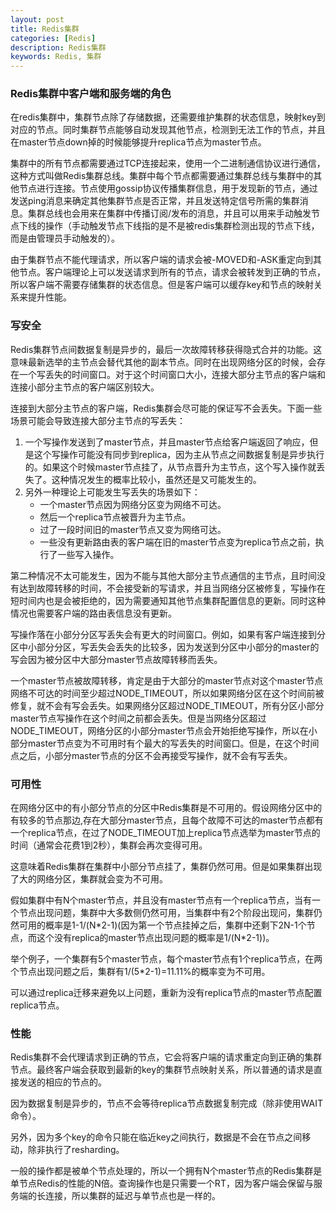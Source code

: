 ```yaml
---
layout: post
title: Redis集群
categories: [Redis]
description: Redis集群
keywords: Redis, 集群
---
```


### Redis集群中客户端和服务端的角色

在redis集群中，集群节点除了存储数据，还需要维护集群的状态信息，映射key到对应的节点。同时集群节点能够自动发现其他节点，检测到无法工作的节点，并且在master节点down掉的时候能够提升replica节点为master节点。

集群中的所有节点都需要通过TCP连接起来，使用一个二进制通信协议进行通信，这种方式叫做Redis集群总线。集群中每个节点都需要通过集群总线与集群中的其他节点进行连接。节点使用gossip协议传播集群信息，用于发现新的节点，通过发送ping消息来确定其他集群节点是否正常，并且发送特定信号所需的集群消息。集群总线也会用来在集群中传播订阅/发布的消息，并且可以用来手动触发节点下线的操作（手动触发节点下线指的是不是被redis集群检测出现的节点下线，而是由管理员手动触发的）。

由于集群节点不能代理请求，所以客户端的请求会被-MOVED和-ASK重定向到其他节点。客户端理论上可以发送请求到所有的节点，请求会被转发到正确的节点，所以客户端不需要存储集群的状态信息。但是客户端可以缓存key和节点的映射关系来提升性能。

### 写安全

Redis集群节点间数据复制是异步的，最后一次故障转移获得隐式合并的功能。这意味最新选举的主节点会替代其他的副本节点。同时在出现网络分区的时候，会存在一个写丢失的时间窗口。对于这个时间窗口大小，连接大部分主节点的客户端和连接小部分主节点的客户端区别较大。

连接到大部分主节点的客户端，Redis集群会尽可能的保证写不会丢失。下面一些场景可能会导致连接大部分主节点的写丢失：

1. 一个写操作发送到了master节点，并且master节点给客户端返回了响应，但是这个写操作可能没有同步到replica，因为主从节点之间数据复制是异步执行的。如果这个时候master节点挂了，从节点晋升为主节点，这个写入操作就丢失了。这种情况发生的概率比较小，虽然还是又可能发生的。
2. 另外一种理论上可能发生写丢失的场景如下：
   - 一个master节点因为网络分区变为网络不可达。
   - 然后一个replica节点被晋升为主节点。
   - 过了一段时间旧的master节点又变为网络可达。
   - 一些没有更新路由表的客户端在旧的master节点变为replica节点之前，执行了一些写入操作。

第二种情况不太可能发生，因为不能与其他大部分主节点通信的主节点，且时间没有达到故障转移的时间，不会接受新的写请求，并且当网络分区被修复，写操作在短时间内也是会被拒绝的，因为需要通知其他节点集群配置信息的更新。同时这种情况也需要客户端的路由表信息没有更新。

写操作落在小部分分区写丢失会有更大的时间窗口。例如，如果有客户端连接到分区中小部分分区，写丢失会丢失的比较多，因为发送到分区中小部分的master的写会因为被分区中大部分master节点故障转移而丢失。

一个master节点被故障转移，肯定是由于大部分的master节点对这个master节点网络不可达的时间至少超过NODE_TIMEOUT，所以如果网络分区在这个时间前被修复，就不会有写会丢失。如果网络分区超过NODE_TIMEOUT，所有分区小部分master节点写操作在这个时间之前都会丢失。但是当网络分区超过NODE_TIMEOUT，网络分区的小部分master节点会开始拒绝写操作，所以在小部分master节点变为不可用时有个最大的写丢失的时间窗口。但是，在这个时间点之后，小部分master节点的分区不会再接受写操作，就不会有写丢失。

### 可用性

在网络分区中的有小部分节点的分区中Redis集群是不可用的。假设网络分区中的有较多的节点那边,存在大部分master节点，且每个故障不可达的master节点都有一个replica节点，在过了NODE_TIMEOUT加上replica节点选举为master节点的时间（通常会花费1到2秒），集群会再次变得可用。

这意味着Redis集群在集群中小部分节点挂了，集群仍然可用。但是如果集群出现了大的网络分区，集群就会变为不可用。

假如集群中有N个master节点，并且没有master节点有一个replica节点，当有一个节点出现问题，集群中大多数侧仍然可用，当集群中有2个阶段出现问，集群仍然可用的概率是1-1/(N\*2-1)(因为第一个节点挂掉之后，集群中还剩下2N-1个节点，而这个没有replica的master节点出现问题的概率是1/(N\*2-1))。

举个例子，一个集群有5个master节点，每个master节点有1个replica节点，在两个节点出现问题之后，集群有1/(5*2-1)=11.11%的概率变为不可用。

可以通过replica迁移来避免以上问题，重新为没有replica节点的master节点配置replica节点。

### 性能

Redis集群不会代理请求到正确的节点，它会将客户端的请求重定向到正确的集群节点。最终客户端会获取到最新的key的集群节点映射关系，所以普通的请求是直接发送的相应的节点的。

因为数据复制是异步的，节点不会等待replica节点数据复制完成（除非使用WAIT命令）。

另外，因为多个key的命令只能在临近key之间执行，数据是不会在节点之间移动，除非执行了resharding。

一般的操作都是被单个节点处理的，所以一个拥有N个master节点的Redis集群是单节点Redis的性能的N倍。查询操作也是只需要一个RT，因为客户端会保留与服务端的长连接，所以集群的延迟与单节点也是一样的。